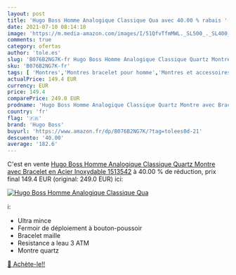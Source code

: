 ```yaml
---
layout: post
title: 'Hugo Boss Homme Analogique Classique Qua avec 40.00 % rabais '
date: 2021-07-10 08:14:18
image: 'https://m.media-amazon.com/images/I/51QfvTfmMWL._SL500_._SL400_.jpg'
comments: true
category: ofertas
author: 'tole.es'
slug: 'B076B2NG7K-fr Hugo Boss Homme Analogique Classique Quartz Montre avec...'
sku: 'B076B2NG7K-fr'
tags: [ 'Montres','Montres bracelet pour homme','Montres et accessoires','Montres homme','hugo boss', ]
actualPrice: 149.4 EUR
currency: EUR
price: 149.4
comparePrice: 249.0 EUR
prodname: 'Hugo Boss Homme Analogique Classique Quartz Montre avec Bracelet en Acier Inoxydable 1513542'
country: 'fr'
flag: '🇫🇷'
brand: 'Hugo Boss'
buyurl: 'https://www.amazon.fr/dp/B076B2NG7K/?tag=tolees0d-21'
descuento: '40.00'
average: '182.6'
---
```


C'est en vente [Hugo Boss Homme Analogique Classique Quartz Montre avec Bracelet en Acier Inoxydable 1513542](https://www.amazon.fr/dp/B076B2NG7K/?tag=tolees0d-21)  à  40.00 % de réduction, prix final  149.4 EUR (original: 249.0 EUR) ici:

[![Hugo Boss Homme Analogique Classique Qua](https://m.media-amazon.com/images/I/51QfvTfmMWL._SL500_._SL400_.jpg)](https://www.amazon.fr/dp/B076B2NG7K/?tag=tolees0d-21)

ℹ️:

- Ultra mince
- Fermoir de déploiement à bouton-poussoir
- Bracelet maille
- Resistance a leau 3 ATM
- Montre quartz

[🛒 Achète-le!!](https://www.amazon.fr/dp/B076B2NG7K/?tag=tolees0d-21)

